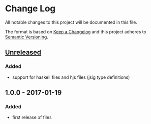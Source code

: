 # Change Log
All notable changes to this project will be documented in this file.

The format is based on [Keep a Changelog](http://keepachangelog.com/)
and this project adheres to [Semantic Versioning](http://semver.org/).

## [Unreleased]
### Added
- support for haskell files and hjs files (jsig type definitions)

## 1.0.0 - 2017-01-19
### Added
- first release of files

[unreleased]: https://github.com/tinchoz49/dotfiles/compare/v1.0.0...HEAD

